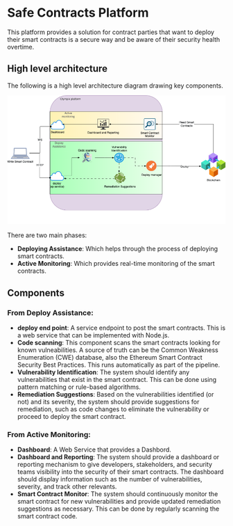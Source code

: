 # Safe Contracts Platform
This platform provides a solution for contract parties that want to deploy their smart contracts is a secure way and be aware of their security health overtime.

## High level architecture
The following is a high level architecture diagram drawing key components.

![arch diagram](resrc/high-level-arch.png)

There are two main phases:
- **Deploying Assistance**: Which helps through the process of deploying smart contracts.
- **Active Monitoring**: Which provides real-time monitoring of the smart contracts.

## Components
### From Deploy Assistance:
- **deploy end point**: A service endpoint to post the smart contracts. This is a web service that can be implemented with Node.js.
- **Code scanning**: This component scans the smart contracts looking for known vulneabilities. A source of truth can be the Common Weakness Enumeration (CWE) database, also the Ethereum Smart Contract Security Best Practices. This runs automatically as part of the pipeline.
- **Vulnerability Identification**: The system should identify any vulnerabilities that exist in the smart contract. This can be done using pattern matching or rule-based algorithms.
- **Remediation Suggestions**: Based on the vulnerabilities identified (or not) and its severity, the system should provide suggestions for remediation, such as code changes to eliminate the vulnerability or proceed to deploy the smart contract.
### From Active Monitoring:
- **Dashboard**: A Web Service that provides a Dashbord.
- **Dashboard and Reporting**: The system should provide a dashboard or reporting mechanism to give developers, stakeholders, and security teams visibility into the security of their smart contracts. The dashboard should display information such as the number of vulnerabilities, severity, and track other relevants.
- **Smart Contract Monitor**: The system should continuously monitor the smart contract for new vulnerabilities and provide updated remediation suggestions as necessary. This can be done by regularly scanning the smart contract code.
